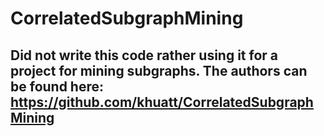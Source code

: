 # CorrelatedSubgraphMining
## Did not write this code rather using it for a project for mining subgraphs. The authors can be found here: https://github.com/khuatt/CorrelatedSubgraphMining

